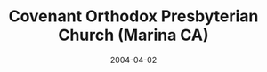 ---
date: &id001 2004-04-02
end_date: null
location:
  address: 910 2nd Ave
  city: Marina
  state: CA
minister:
- end: 1997-01-01
  name: Donald Owsley
  start: 1996-01-04
  type: Supply Pastor
- end: 2000-01-01
  name: Donald Owsley
  start: 1997-01-01
  type: Evangelist
- end: 2004-04-02
  name: Joel Robbins
  start: 2002-01-01
  type: Evangelist
- end: null
  name: Joel Robbins
  start: 2004-04-02
  type: Pastor
- end: null
  name: Timothy G. Walker
  start: 2015-01-01
  type: Pastor
- end: null
  name: Timothy G. Walker
  start: 2011-01-01
  type: Teacher
ministers:
- Donald Owsley
- Donald Owsley
- Joel Robbins
- Joel Robbins
- Timothy G. Walker
- Timothy G. Walker
name: Covenant Orthodox Presbyterian Church
names:
- end: 2004-04-02
  name: Covenant Orthodox Presbyterian Chapel
  start: 1996-01-04
- end: null
  name: Covenant Orthodox Presbyterian Church
  start: 2004-04-02
origination_date: *id001
raw_data: "AR Marina\n\nCovenant Orthodox Presbyterian Chapel  (January 4, 1996\u2013\
  April 2, 2004)\nCovenant Orthodox Presbyterian Church  (April 2, 2004\u2013 )\n\
  910 2nd Ave\nSupply: Donald Owsley, 1996\u201397\nEvangelists: Donald Owsley, 1997\u2013\
  2000\nJoel Robbins, 2002\u20134\nPastors: Joel Robbins, 2004\u2013\nTimothy G. Walker,\
  \ 2015\u2013\nTeacher: Timothy G. Walker, 2011\u2013"
states:
- CA
status:
  active: true
  end_date: null
  reason: null
  received_from: null
  withdrawal_to: null
title: Covenant Orthodox Presbyterian Church (Marina CA)
year_established:
- 2004

---
